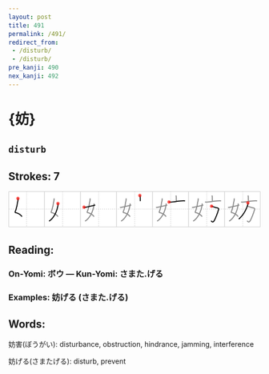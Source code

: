 ```yaml
---
layout: post
title: 491
permalink: /491/
redirect_from:
 - /disturb/
 - /disturb/
pre_kanji: 490
nex_kanji: 492
---
```


# {妨}

## `disturb`

## Strokes: 7

<div class="stroke"><img src="../images/E5A6A8.png" /></div>

## Reading:

### On-Yomi: ボウ &mdash; Kun-Yomi: さまた.げる

### Examples: 妨げる (さまた.げる)

## Words:

妨害(ぼうがい): disturbance, obstruction, hindrance, jamming, interference

妨げる(さまたげる): disturb, prevent
